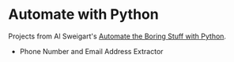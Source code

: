 # Automate with Python

Projects from Al Sweigart's [Automate the Boring Stuff with Python](http://automatetheboringstuff.com/).

- Phone Number and Email Address Extractor
